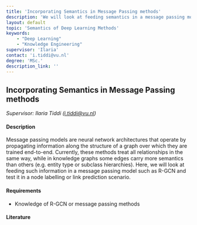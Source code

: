 ```yaml
---
title: 'Incorporating Semantics in Message Passing methods'
description: 'We will look at feeding semantics in a message passing models such as R-GCN, and test it in a node labelling or link prediction scenario.'
layout: default
topic: 'Semantics of Deep Learning Methods'
keywords:
    - "Deep Learning"
    - "Knowledge Engineering"
supervisor: 'Ilaria'
contact: 'i.tiddi@vu.nl'
degree: 'MSc.'
description_link: ''
---
```


## Incorporating Semantics in Message Passing methods
*Supervisor: Ilaria Tiddi (i.tiddi@vu.nl)*

#### Description
Message passing models are neural network architectures that operate by propagating information along the structure of a graph over which they are trained end-to-end. Currently, these methods treat all relationships in the same way, while in knowledge graphs some edges carry more semantics than others (e.g. entity type or subclass hierarchies). Here, we will look at feeding such information in a message passing model such as R-GCN and test it in a node labelling or link prediction scenario.
 
 #### Requirements
-  Knowledge of R-GCN or message passing methods
 

#### Literature
